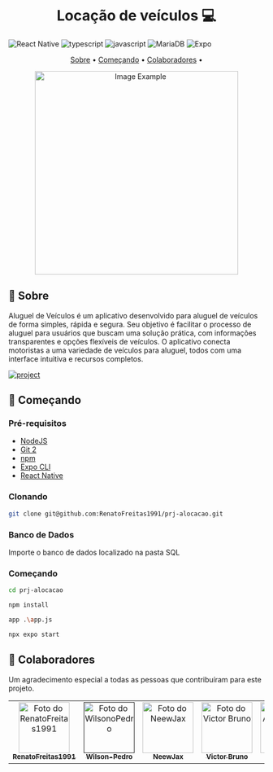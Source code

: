 [JAVASCRIPT__BADGE]: https://img.shields.io/badge/Javascript-000?style=for-the-badge&logo=javascript
[TYPESCRIPT__BADGE]: https://img.shields.io/badge/typescript-D4FAFF?style=for-the-badge&logo=typescript
[REACT__BADGE]: https://img.shields.io/badge/React-005CFE?style=for-the-badge&logo=react
[MARIA_DB_BADGE]: https://img.shields.io/badge/MariaDB-003545?style=for-the-badge&logo=mariadb&logoColor=white
[PROJECT__BADGE]: https://img.shields.io/badge/📱Visit_this_project-000?style=for-the-badge&logo=project
[PROJECT__URL]: https://github.com/RenatoFreitas1991/prj-alocacao

<h1 align="center" style="font-weight: bold;">Locação de veículos 💻</h1>

![React Native](https://img.shields.io/badge/react_native-%2320232a.svg?style=for-the-badge&logo=react&logoColor=%2361DAFB)
![typescript][TYPESCRIPT__BADGE]
![javascript][JAVASCRIPT__BADGE]
![MariaDB](https://img.shields.io/badge/MariaDB-003545?style=for-the-badge&logo=mariadb&logoColor=white)
![Expo](https://img.shields.io/badge/expo-1C1E24?style=for-the-badge&logo=expo&logoColor=#D04A37)

<p align="center">
  <a href="#started">Sobre</a> • 
  <a href="#started">Começando</a> • 
  <a href="#colab">Colaboradores</a> •
</p>


<p align="center">
    <img src="https://github.com/RenatoFreitas1991/prj-alocacao/blob/main/assets/moto-img.jpg" alt="Image Example" width="400px">
</p>

<h2 id="started">📌 Sobre</h2>

Aluguel de Veículos é um aplicativo desenvolvido para aluguel de veículos de forma simples, rápida e segura. Seu objetivo é facilitar o processo de aluguel para usuários que buscam uma solução prática, com informações transparentes e opções flexíveis de veículos. O aplicativo conecta motoristas a uma variedade de veículos para aluguel, todos com uma interface intuitiva e recursos completos.

[![project][PROJECT__BADGE]][PROJECT__URL]

<h2 id="started">🚀 Começando</h2>

<h3>Pré-requisitos</h3>

- [NodeJS](https://github.com/)
- [Git 2](https://github.com)
- [npm](https://www.npmjs.com/)
- [Expo CLI](https://docs.expo.dev/more/expo-cli/)
- [React Native](https://reactnative.dev/)

<h3>Clonando</h3>


```bash
git clone git@github.com:RenatoFreitas1991/prj-alocacao.git
```

<h3>Banco de Dados</h3>
Importe o banco de dados localizado na pasta SQL

<h3>Começando</h3>

```bash
cd prj-alocacao

npm install

app .\app.js

npx expo start
```

<h2 id="colab">🤝 Colaboradores</h2>

Um agradecimento especial a todas as pessoas que contribuíram para este projeto.

<table>
  <tr>
    <td align="center">
      <a href="https://github.com/RenatoFreitas1991">
        <img src="https://avatars.githubusercontent.com/u/149016045?v=4" width="100px;" alt="Foto do RenatoFreitas1991"/><br>
        <sub>
          <b>RenatoFreitas1991</b>
        </sub>
      </a>
    </td>
    <td align="center">
      <a href="">
        <img src="https://avatars.githubusercontent.com/u/96023861?v=4" width="100px;" alt="Foto do WilsonoPedro"/><br>
        <sub>
          <b>Wilson-Pedro</b>
        </sub>
      </a>
    </td>
    <td align="center">
      <a href="https://github.com/NeewJax">
        <img src="https://avatars.githubusercontent.com/u/103374260?v=4" width="100px;" alt="Foto do NeewJax"/><br>
        <sub>
          <b>NeewJax</b>
        </sub>
      </a>
    </td>
    <td align="center">
      <a href="https://github.com/Victor-br-santo">
        <img src="https://avatars.githubusercontent.com/u/133459359?v=4" width="100px;" alt="Foto do Victor Bruno"/><br>
        <sub>
          <b>Victor Bruno</b>
        </sub>
      </a>
    </td>
    <td align="center">
      <a href="https://github.com/A-L-L-A-M">
        <img src="https://avatars.githubusercontent.com/u/185409978?v=4" width="100px;" alt="Foto do A-L-L-A-M"/><br>
        <sub>
          <b>A-L-L-A-M</b>
        </sub>
      </a>
    </td>
  </tr>
</table>

